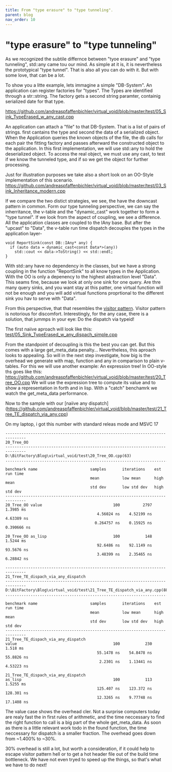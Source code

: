 ```yaml
---
title: From "type erasure" to "type tunneling".
parent: blog
nav_order: 10
---
```


# "type erasure" to "type tunneling"

As we recognized the subtile differnce between "tyoe erasure" and "type tunneling", std::any came tou our mind. As simple at it is, it is nevertheless the prototypical "type tunnel".
That is also all you can do with it. But with some love, that can be a lot.

To show you a litte example, lets immagine a simple "DB-System". An application can register factories for "types".
The Types are identified through a str::string. The factory gets a second string paramter, containig serialized date for that type.

https://github.com/andreaspfaffenbichler/virtual_void/blob/master/test/05_Sink_TypeErased_w_any_cast.cpp

An application can attach a "file" to that DB-System. That is a list of pairs of strings. first cantains the type and second the data of a serialized object.
When the Application queries the known objects of the file, the db calls for each pair the fitting factory and passes afterward the constructed object to the application.
In this first implementation, we will use std::any to hold the deserialized object.
To access the real object, we must use any cast, to test if we know the tunneled type, and if so we get the object for further processing.

Just for illustration purposes we take also a short look on an OO-Style implementation of this scenario.
https://github.com/andreaspfaffenbichler/virtual_void/blob/master/test/03_Sink_Inheritance_modern.cpp

If we compare the two distict strategies, we see, the have the downcast pattern in common. 
Form our type tunneling perspective, we can say the inherritance, the v-table and the "dynamic_cast" work together to form a "type tunnel".
If we look from the aspect of coupling, we see a difference. All the application classes are coupled to the IAny base. But after the "upcast" to "Data", the v-table run time dispatch decouples the types in the application layer-
````
void ReportSink(const DB::IAny* any) {
  if (auto data = dynamic_cast<const Data*>(any))
    std::cout << data->ToString() << std::endl;
}
````
With std::any have no dependency in the classes, but we have a strong coupling in the function "ReportSink" to all know types in the Application. With the OO is only a depenency to the highest abstraction level "Data".
This seams fine, because we look at only one sink for one query. Are thre many query sinks, and you want stay at this patter, one virtual function will not be enough and you will add virtual functions proprtional to the different sink you hav to serve with "Data". 

From this perspective, that that resembles the [visitor pattern](https://en.wikipedia.org/wiki/Visitor_pattern).
Visitor pattern is notorious for discomfort.
Interestingly, for the any case, there is a solution, that jummps in your eye:
Do the dispatch via typeid!

The first naiive aproach will look like this:
[test/05_Sink_TypeErased_w_any_dispach_simple.cpp](https://github.com/andreaspfaffenbichler/virtual_void/blob/master/test/05_Sink_TypeErased_w_any_dispach_simple.cpp)

From the standpoint of decoupling is this the best you can get. But this comes with a large get_meta_data penalty...
Nevertheless, this aproach looks to appealing.
So will in the next step investigate, how big is the overhead we generate with map, function and any in comparison to plain v-tables.
For this we will use another example: An expression tree!
In OO-style ths goes like this:
https://github.com/andreaspfaffenbichler/virtual_void/blob/master/test/20_Tree_OO.cpp
We will use the expression tree to compute its value and to show a representation in forth and in lisp.
With a "catch" benchamrk we watch the get_meta_data performance.

Now to the sample with our [naiive any dispatch] (https://github.com/andreaspfaffenbichler/virtual_void/blob/master/test/21_Tree_TE_dispatch_via_any.cpp)

On my laptop, i got this number with standard releas mode and MSVC 17
```
-------------------------------------------------------------------------------
20_Tree_OO
-------------------------------------------------------------------------------
D:\BitFactory\Blog\virtual_void/test\20_Tree_OO.cpp(63)
...............................................................................

benchmark name                       samples       iterations    est run time
                                     mean          low mean      high mean
                                     std dev       low std dev   high std dev
-------------------------------------------------------------------------------
20_Tree_OO value                               100          2797     1.3985 ms
                                        4.56024 ns    4.52199 ns    4.63389 ns
                                       0.264757 ns    0.15925 ns   0.390666 ns

20_Tree_OO as_lisp                             100           148     1.5244 ms
                                        92.6486 ns    92.1149 ns    93.5676 ns
                                        3.48399 ns    2.35465 ns    6.28842 ns

-------------------------------------------------------------------------------
21_Tree_TE_dispach_via_any_dispatch
-------------------------------------------------------------------------------
D:\BitFactory\Blog\virtual_void/test\21_Tree_TE_dispatch_via_any.cpp(88)
...............................................................................

benchmark name                       samples       iterations    est run time
                                     mean          low mean      high mean
                                     std dev       low std dev   high std dev
-------------------------------------------------------------------------------
21_Tree_TE_dispach_via_any_dispatch
value                                          100           230      1.518 ms
                                        55.1478 ns    54.8478 ns    55.8826 ns
                                         2.2301 ns    1.13441 ns    4.53223 ns

21_Tree_TE_dispach_via_any_dispatch
as_lisp                                        100           113     1.5255 ms
                                        125.407 ns    123.372 ns    128.301 ns
                                        12.3265 ns    9.77748 ns    17.1408 ns
```

The value case shows the overhead cler. Not a surprise computers today are realy fast the in first rules of arithmetic, and the time neccessary to find the right function to call is a big part of the whole get_meta_data.
As soon as there is a little relevant work todo in the found function, the time neccessary for dispatch is a smaller fraction. 
The overhead goes down from ~1.400% to ~30%.

30% overhead is still a lot, but worth a consideration, if it could help to escape visitor pattern hell or to get a hot header file out of the build time bottleneck.
We have not even tryed to speed up the things, so that's what we have to do next!






  
